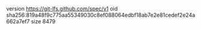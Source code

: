 version https://git-lfs.github.com/spec/v1
oid sha256:819a48f9c775aa55349030c8ef088064edbf18ab7e2e81cedef2e24a662a7ef7
size 8479
